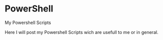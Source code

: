 # PowerShell
My Powershell Scripts


Here I will post my Powershell Scripts wich are usefull to me or in general. 
